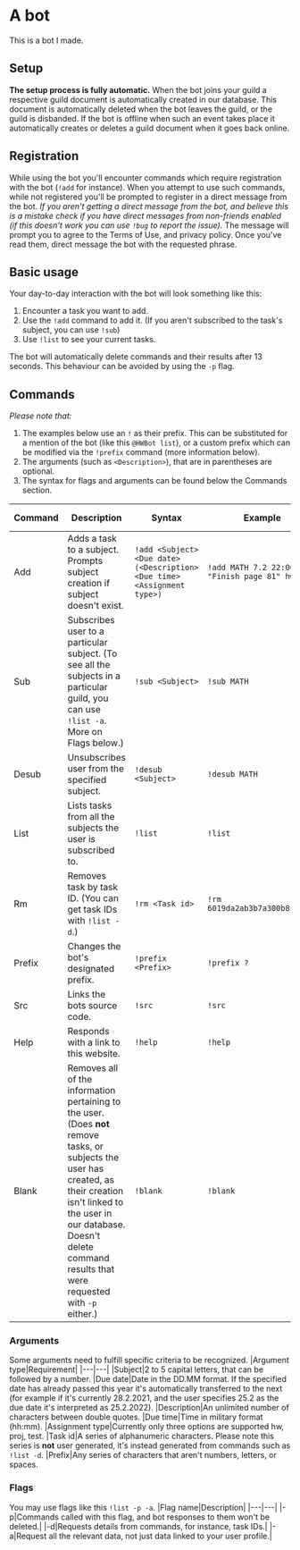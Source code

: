 # A bot
This is a bot I made.

## Setup
**The setup process is fully automatic.** When the bot joins your guild a respective guild document is automatically created in our database. This document is automatically deleted when the bot leaves the guild, or the guild is disbanded. If the bot is offline when such an event takes place it automatically creates or deletes a guild document when it goes back online.
## Registration
While using the bot you'll encounter commands which require registration with the bot (`!add` for instance). When you attempt to use such commands, while not registered you'll be prompted to register in a direct message from the bot. *If you aren't getting a direct message from the bot, and believe this is a mistake check if you have direct messages from non-friends enabled (if this doesn't work you can use `!bug` to report the issue).*  The message will prompt you to agree to the Terms of Use, and privacy policy. Once you've read them, direct message the bot with the requested phrase.

## Basic usage
 Your day-to-day interaction with the bot will look something like this:
 1. Encounter a task you want to add.
 2. Use the `!add` command to add it. (If you aren't subscribed to the task's subject, you can use `!sub`)
 3. Use `!list` to see your current tasks.

 The bot will automatically delete commands and their results after 13 seconds. This behaviour can be avoided by using the `-p` flag.

## Commands
*Please note that:*
1. The examples below use an `!` as their prefix. This can be substituted for a mention of the bot (like this `@HWBot list`), or a custom prefix which can be modified via the `!prefix` command (more information below).
2. The arguments (such as `<Description>`), that are in parentheses are optional.
3. The syntax for flags and arguments can be found below the Commands section.

|Command|Description|Syntax|Example|Available flags
|---|---|---|---|---|
|Add|Adds a task to a subject. Prompts subject creation if subject doesn't exist.|`!add <Subject> <Due date> (<Description> <Due time> <Assignment type>)`|`!add MATH 7.2 22:00 "Finish page 81" hw`|-p
|Sub|Subscribes user to a particular subject. (To see all the subjects in a particular guild, you can use `!list -a`. More on Flags below.)|`!sub <Subject>`|`!sub MATH`|-p
|Desub|Unsubscribes user from the specified subject.|`!desub <Subject>`|`!desub MATH`|-p
|List|Lists tasks from all the subjects the user is subscribed to.|`!list`|`!list`|-p,-a,-d
|Rm|Removes task by task ID. (You can get task IDs with `!list -d`.)|`!rm <Task id>`|`!rm 6019da2ab3b7a300b8fd9e87`|-p
|Prefix|Changes the bot's designated prefix.|`!prefix <Prefix>`| `!prefix ?`|-p
|Src|Links the bots source code.|`!src`|`!src`|-p
|Help|Responds with a link to this website.|`!help`|`!help`|-p
|Blank|Removes all of the information pertaining to the user. (Does **not** remove tasks, or subjects the user has created, as their creation isn't linked to the user in our database. Doesn't delete command results that were requested with `-p` either.)|`!blank`|`!blank`|-p

### Arguments
Some arguments need to fulfill specific criteria to be recognized.
|Argument type|Requirement|
|---|---|
|Subject|2 to 5 capital letters, that can be followed by a number.
|Due date|Date in the DD.MM format. If the specified date has already passed this year it's automatically transferred to the next (for example if it's currently 28.2.2021, and the user specifies  25.2 as the due date it's interpreted as 25.2.2022).
|Description|An unlimited number of characters between double quotes.
|Due time|Time in military format (hh:mm).
|Assignment type|Currently only three options are supported hw, proj, test.
|Task id|A series of alphanumeric characters. Please note this series is **not** user generated, it's instead generated from commands such as `!list -d`.
|Prefix|Any series of characters that aren't numbers, letters, or spaces.

### Flags
You may use flags like this `!list -p -a`.
|Flag name|Description|
|---|---|
|-p|Commands called with this flag, and bot responses to them won't be deleted.|
|-d|Requests details from commands, for instance, task IDs.|
|-a|Request all the relevant data, not just data linked to your user profile.|
